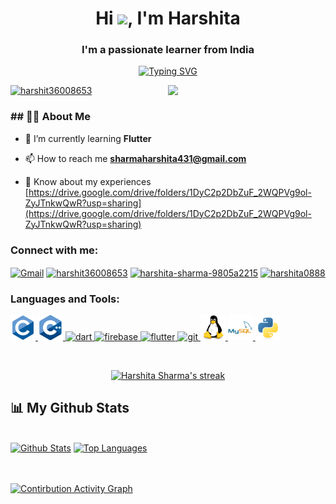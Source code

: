 <h1 align="center">Hi <img src="https://raw.githubusercontent.com/MartinHeinz/MartinHeinz/master/wave.gif" width="30px">, I'm Harshita</h1>
<h3 align="center">I'm a passionate learner from India</h3>
<p align="center"><a href="https://git.io/typing-svg"><img src="https://readme-typing-svg.demolab.com?font=Fira+Code&pause=1000&width=435&lines=Programming+is+Thinking;not+Typing......" alt="Typing SVG" /></a>
</p>

<a href="https://twitter.com/harshit36008653" target="blank"><img src="https://img.shields.io/twitter/follow/harshit36008653?logo=twitter&style=for-the-badge" alt="harshit36008653" /></a>
<img align="right" width="50%" height="auto" src="https://camo.githubusercontent.com/044d219b987b706f28dabd9346ee8d0ee48d0dc36bb914c85786d40dd151dba4/68747470733a2f2f6d656469612e67697068792e636f6d2f6d656469612f4c3152317476493973766b495777705659722f67697068792e676966" height="175px"/>
<h3>## 🙋‍♂️ About Me</h3>

- 🌱 I’m currently learning **Flutter**

- 📫 How to reach me **sharmaharshita431@gmail.com**

- 📄 Know about my experiences [https://drive.google.com/drive/folders/1DyC2p2DbZuF_2WQPVg9ol-ZyJTnkwQwR?usp=sharing](https://drive.google.com/drive/folders/1DyC2p2DbZuF_2WQPVg9ol-ZyJTnkwQwR?usp=sharing)

 
<h3 align="left">Connect with me:</h3>
<p align="left">
 <a href="mailto:sharmaharshita431@gmail.com" target="blank"><img align="center" alt="Gmail"  src="https://img.icons8.com/color/000000/gmail-new.png" height="40" width="40" /></a> 
<a href="https://twitter.com/harshit36008653" target="blank"><img align="center" src="https://raw.githubusercontent.com/rahuldkjain/github-profile-readme-generator/master/src/images/icons/Social/twitter.svg" alt="harshit36008653" height="30" width="40" /></a>
<a href="https://linkedin.com/in/harshita-sharma-9805a2215" target="blank"><img align="center" src="https://raw.githubusercontent.com/rahuldkjain/github-profile-readme-generator/master/src/images/icons/Social/linked-in-alt.svg" alt="harshita-sharma-9805a2215" height="30" width="40" /></a>
<a href="https://instagram.com/harshita0888" target="blank"><img align="center" src="https://raw.githubusercontent.com/rahuldkjain/github-profile-readme-generator/master/src/images/icons/Social/instagram.svg" alt="harshita0888" height="30" width="40" /></a>
</p>

<h3 align="left">Languages and Tools:</h3>
<p align="left"> <a href="https://www.cprogramming.com/" target="_blank" rel="noreferrer"> <img src="https://raw.githubusercontent.com/devicons/devicon/master/icons/c/c-original.svg" alt="c" width="40" height="40"/> </a> <a href="https://www.w3schools.com/cpp/" target="_blank" rel="noreferrer"> <img src="https://raw.githubusercontent.com/devicons/devicon/master/icons/cplusplus/cplusplus-original.svg" alt="cplusplus" width="40" height="40"/> </a> <a href="https://dart.dev" target="_blank" rel="noreferrer"> <img src="https://www.vectorlogo.zone/logos/dartlang/dartlang-icon.svg" alt="dart" width="40" height="40"/> </a> <a href="https://firebase.google.com/" target="_blank" rel="noreferrer"> <img src="https://www.vectorlogo.zone/logos/firebase/firebase-icon.svg" alt="firebase" width="40" height="40"/> </a> <a href="https://flutter.dev" target="_blank" rel="noreferrer"> <img src="https://www.vectorlogo.zone/logos/flutterio/flutterio-icon.svg" alt="flutter" width="40" height="40"/> </a> <a href="https://git-scm.com/" target="_blank" rel="noreferrer"> <img src="https://www.vectorlogo.zone/logos/git-scm/git-scm-icon.svg" alt="git" width="40" height="40"/> </a> <a href="https://www.linux.org/" target="_blank" rel="noreferrer"> <img src="https://raw.githubusercontent.com/devicons/devicon/master/icons/linux/linux-original.svg" alt="linux" width="40" height="40"/> </a> <a href="https://www.mysql.com/" target="_blank" rel="noreferrer"> <img src="https://raw.githubusercontent.com/devicons/devicon/master/icons/mysql/mysql-original-wordmark.svg" alt="mysql" width="40" height="40"/> </a> <a href="https://www.python.org" target="_blank" rel="noreferrer"> <img src="https://raw.githubusercontent.com/devicons/devicon/master/icons/python/python-original.svg" alt="python" width="40" height="40"/> </a> </p>
<br/>
<p align="center">
    <a href="https://github-readme-streak-stats.herokuapp.com?user=Harshita781&theme=black-ice&stroke=060A0CD0">
        <img title="🔥 Get streak stats for your profile at git.io/streak-stats" alt="Harshita Sharma's streak" src="https://github-readme-streak-stats.herokuapp.com?user=Harshita781&theme=black-ice&stroke=060A0CD0"/>
    </a>
</p>

## 📊 My Github Stats

  <br/>
    <a href="https://github-readme-stats.vercel.app/api?username=Harshita781&show_icons=true&count_private=true&theme=react&hide_border=true&bg_color=0D1117"><img alt="Github Stats" src="https://github-readme-stats.vercel.app/api?username=Harshita781&show_icons=true&count_private=true&theme=react&hide_border=true&bg_color=0D1117" /></a>
  <a href="https://github-readme-stats.vercel.app/api/top-langs/?username=Harshita781&langs_count=8&count_private=true&layout=compact&theme=react&hide_border=true&bg_color=0D1117"><img alt="Top Languages" src="https://github-readme-stats.vercel.app/api/top-langs/?username=Harshita781&langs_count=8&count_private=true&layout=compact&theme=react&hide_border=true&bg_color=0D1117" /></a>
  <br/>
<br/>
<br/>

<a href="https://activity-graph.herokuapp.com/graph?username=Harshita781&bg_color=0D1117&color=5BCDEC&line=5BCDEC&point=FFFFFF&hide_border=true"><img alt="Contirbution Activity Graph" src="https://activity-graph.herokuapp.com/graph?username=Harshita781&bg_color=0D1117&color=5BCDEC&line=5BCDEC&point=FFFFFF&hide_border=true" /></a>

<br/>
<br/>

